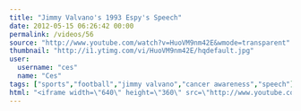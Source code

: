 ```yaml
---
title: "Jimmy Valvano's 1993 Espy's Speech"
date: 2012-05-15 06:26:42 00:00
permalink: /videos/56
source: "http://www.youtube.com/watch?v=HuoVM9nm42E&wmode=transparent"
thumbnail: "http://i1.ytimg.com/vi/HuoVM9nm42E/hqdefault.jpg"
user:
  username: "ces"
  name: "Ces"
tags: ["sports","football","jimmy valvano","cancer awareness","speech"]
html: "<iframe width=\"640\" height=\"360\" src=\"http://www.youtube.com/embed/HuoVM9nm42E?fs=1&feature=oembed\" frameborder=\"0\" allowfullscreen></iframe>"
---
```


